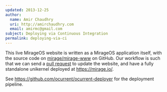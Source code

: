 ```yaml
---
updated: 2013-12-25
author:
  name: Amir Chaudhry
  uri: http://amirchaudhry.com
  email: amirmc@gmail.com
subject: Deploying via Continuous Integration
permalink: deploying-via-ci
---
```


This live MirageOS website is written as a MirageOS application itself, with the
source code on [mirage/mirage-www](https://github.com/mirage/mirage-www) on
GitHub. Our workflow is such that we can send a
[pull request](https://github.com/mirage/mirage-www/pulls?direction=desc&page=1&sort=created&state=closed)
to update the website, and have a fully standalone unikernel
deployed at <https://mirage.io/>.

See <https://github.com/ocurrent/ocurrent-deployer> for the deployment pipeline.

